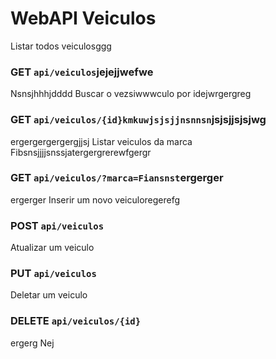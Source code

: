 # WebAPI Veiculos
 
Listar todos veiculosggg
### GET `api/veiculos`jejejjwefwe
Nsnsjhhhjdddd
Buscar o vezsiwwwculo por idejwrgergreg
### GET `api/veiculos/{id}kmkuwjsjsjjnsnnsn`jsjsjjsjsjwg
ergergergergergjjsj
Listar veiculos da marca Fibsnsjjjjsnssjatergergrerewfgergr
### GET `api/veiculos/?marca=Fiansnst`ergerger
ergerger
Inserir um novo veiculoregerefg
### POST `api/veiculos`

Atualizar um veiculo
### PUT `api/veiculos`

Deletar um veiculo
### DELETE `api/veiculos/{id}`
ergerg
Nej
